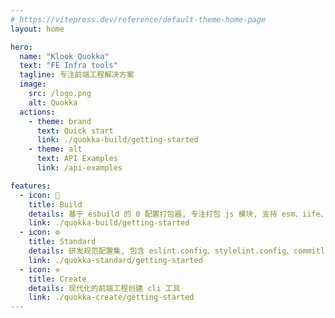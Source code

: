 ```yaml
---
# https://vitepress.dev/reference/default-theme-home-page
layout: home

hero:
  name: "Klook Quokka"
  text: "FE Infra tools"
  tagline: 专注前端工程解决方案
  image:
    src: /logo.png
    alt: Quokka
  actions:
    - theme: brand
      text: Quick start
      link: ./quokka-build/getting-started
    - theme: alt
      text: API Examples
      link: /api-examples

features:
  - icon: 🧱
    title: Build
    details: 基于 esbuild 的 0 配置打包器, 专注打包 js 模块, 支持 esm、iife、cjs 格式输出
    link: ./quokka-build/getting-started
  - icon: ⚙️
    title: Standard
    details: 研发规范配置集, 包含 eslint.config、stylelint.config、commitlint.config
    link: ./quokka-standard/getting-started
  - icon: ⚒️
    title: Create
    details: 现代化的前端工程创建 cli 工具
    link: ./quokka-create/getting-started
---
```

